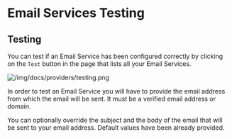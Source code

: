# Email Services Testing

## Testing

You can test if an Email Service has been configured correctly by clicking on the `Test` button in the page that lists all your Email Services.  

![/img/docs/providers/testing.png](/img/docs/providers/testing.png)

In order to test an Email Service you will have to provide the email address from which the email will be sent. It must be a verified email address or domain. 

You can optionally override the subject and the body of the email that will be sent to your email address. Default values have been already provided.  

